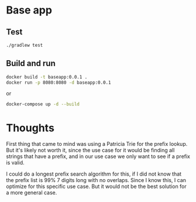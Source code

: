 # Base app


## Test

```bash
./gradlew test
```

## Build and run

```bash
docker build -t baseapp:0.0.1 .
docker run -p 8080:8080 -d baseapp:0.0.1
```
 or
 
```bash
docker-compose up -d --build
```




# Thoughts

First thing that came to mind was using a Patricia Trie for the prefix lookup. 
But it's likely not worth it, since the use case for it would be finding all strings that have a prefix,
and in our use case we only want to see if a prefix is valid.

I could do a longest prefix search algorithm for this, if I did not know that the prefix list is 99% 7 digits long with no overlaps.
Since I know this, I can optimize for this specific use case. But it would not be the best solution for a more general case.